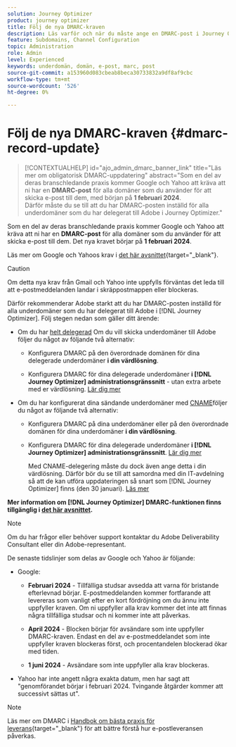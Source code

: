 ```yaml
---
solution: Journey Optimizer
product: journey optimizer
title: Följ de nya DMARC-kraven
description: Läs varför och när du måste ange en DMARC-post i Journey Optimizer
feature: Subdomains, Channel Configuration
topic: Administration
role: Admin
level: Experienced
keywords: underdomän, domän, e-post, marc, post
source-git-commit: a153960d083cbeab8beca30733832a9df8af9cbc
workflow-type: tm+mt
source-wordcount: '526'
ht-degree: 0%

---
```


# Följ de nya DMARC-kraven {#dmarc-record-update}

>[!CONTEXTUALHELP]
>id="ajo_admin_dmarc_banner_link"
>title="Läs mer om obligatorisk DMARC-uppdatering"
>abstract="Som en del av deras branschledande praxis kommer Google och Yahoo att kräva att ni har en **DMARC-post** för alla domäner som du använder för att skicka e-post till dem, med början på **1 februari 2024**.<br>Därför måste du se till att du har DMARC-posten inställd för alla underdomäner som du har delegerat till Adobe i Journey Optimizer."

Som en del av deras branschledande praxis kommer Google och Yahoo att kräva att ni har en **DMARC-post** för alla domäner som du använder för att skicka e-post till dem. Det nya kravet börjar på **1 februari 2024**.

Läs mer om Google och Yahoos krav i [det här avsnittet](https://experienceleague.adobe.com/docs/deliverability-learn/deliverability-best-practice-guide/additional-resources/guidance-around-changes-to-google-and-yahoo.html?lang=en#dmarc%3A){target="_blank"}.

>[!CAUTION]
>
>Om detta nya krav från Gmail och Yahoo inte uppfylls förväntas det leda till att e-postmeddelanden landar i skräppostmappen eller blockeras.

Därför rekommenderar Adobe starkt att du har DMARC-posten inställd för alla underdomäner som du har delegerat till Adobe i [!DNL Journey Optimizer]. Följ stegen nedan som gäller ditt ärende:

* Om du har [helt delegerad](delegate-subdomain.md#full-subdomain-delegation) Om du vill skicka underdomäner till Adobe följer du något av följande två alternativ:

   * Konfigurera DMARC på den överordnade domänen för dina delegerade underdomäner **i din värdlösning**.

   * Konfigurera DMARC för dina delegerade underdomäner **i [!DNL Journey Optimizer] administrationsgränssnitt** - utan extra arbete med er värdlösning. [Lär dig mer](dmarc-record.md#implement-dmarc)

* Om du har konfigurerat dina sändande underdomäner med [CNAME](delegate-subdomain.md#cname-subdomain-delegation)följer du något av följande två alternativ:
   * Konfigurera DMARC på dina underdomäner eller på den överordnade domänen för dina underdomäner **i din värdlösning**.
   * Konfigurera DMARC för dina delegerade underdomäner **i [!DNL Journey Optimizer] administrationsgränssnitt**. [Lär dig mer](dmarc-record.md#implement-dmarc)

     Med CNAME-delegering måste du dock även ange detta i din värdlösning. Därför bör du se till att samordna med din IT-avdelning så att de kan utföra uppdateringen så snart som [!DNL Journey Optimizer] finns (den 30 januari). [Läs mer](dmarc-record.md#implement-dmarc)

**Mer information om [!DNL Journey Optimizer] DMARC-funktionen finns tillgänglig i [det här avsnittet](dmarc-record.md).**

>[!NOTE]
>
>Om du har frågor eller behöver support kontaktar du Adobe Deliverability Consultant eller din Adobe-representant.

De senaste tidslinjer som delas av Google och Yahoo är följande:

* Google:

   * **Februari 2024** - Tillfälliga studsar avsedda att varna för bristande efterlevnad börjar. E-postmeddelanden kommer fortfarande att levereras som vanligt efter en kort fördröjning om du ännu inte uppfyller kraven. Om ni uppfyller alla krav kommer det inte att finnas några tillfälliga studsar och ni kommer inte att påverkas.

   * **April 2024** - Blocken börjar för avsändare som inte uppfyller DMARC-kraven. Endast en del av e-postmeddelandet som inte uppfyller kraven blockeras först, och procentandelen blockerad ökar med tiden.

   * **1 juni 2024** - Avsändare som inte uppfyller alla krav blockeras.

* Yahoo har inte angett några exakta datum, men har sagt att &quot;genomförandet börjar i februari 2024. Tvingande åtgärder kommer att successivt sättas ut&quot;.

>[!NOTE]
>
>Läs mer om DMARC i [Handbok om bästa praxis för leverans](https://experienceleague.adobe.com/docs/deliverability-learn/deliverability-best-practice-guide/additional-resources/technotes/implement-dmarc.html#about){target="_blank"} för att bättre förstå hur e-postleveransen påverkas.
